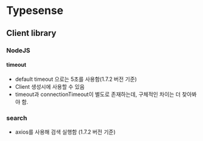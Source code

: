 # Typesense
## Client library
### NodeJS
#### timeout
- default timeout 으로는 5초를 사용함(1.7.2 버전 기준)
- Client 생성시에 사용할 수 있음
- timeout과 connectionTimeout이 별도로 존재하는데, 구체적인 차이는 더 찾아봐야 함.
### search
- axios를 사용해 검색 실행함 (1.7.2 버전 기준)
